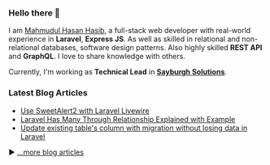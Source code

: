 ### Hello there 👋


I am [Mahmudul Hasan Hasib](https://mhhasib.com), a full-stack web developer with real-world experience in **Laravel**, **Express JS**. As well as skilled in relational and non-relational databases, software design patterns. Also highly skilled **REST API** and **GraphQL**. I love to share knowledge with others.

Currently, I'm working as **Technical Lead** in [**Sayburgh Solutions**](https://www.sayburgh.com).


### Latest Blog Articles
<!-- BLOG-POST-LIST:START -->
- [Use SweetAlert2 with Laravel Livewire](https://dev.to/mahmudulhsn/use-sweetalert2-with-laravel-livewire-49ij)
- [Laravel Has Many Through Relationship Explained with Example](https://dev.to/mahmudulhsn/laravel-has-many-through-relationship-explained-with-example-22p4)
- [Update existing table&#39;s column with migration without losing data in Laravel](https://dev.to/mahmudulhsn/update-existing-table-with-migration-without-losing-in-data-in-laravel-fb1)
<!-- BLOG-POST-LIST:END -->

▶ [...more blog articles](https://dev.to/mahmudulhsn/)
